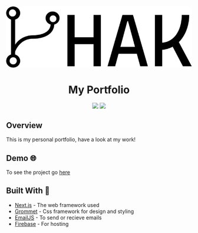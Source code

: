 <p align = "center">
 <img src = "public/images/logo.svg"/> 
</p>
<h1 align = "center"> 
 My Portfolio
</h1>
<p align = "center">
  <img src ="https://img.shields.io/badge/build-passing-brightgreen"/>
  <img src ="https://img.shields.io/badge/license-MIT-blue"/>
</p>

## Overview 
This is my personal portfolio, have a look at my work!

## Demo 🌐

To see the project go [here](https://my-portfolio-harkibit.vercel.app/)

## Built With 🔨
- [Next.js](https://nextjs.org/) - The web framework used
- [Grommet](https://v2.grommet.io/) - Css framework for design and styling
- [EmailJS](https://www.emailjs.com/) - To send or recieve emails
- [Firebase](https://vercel.com/) - For hosting 
